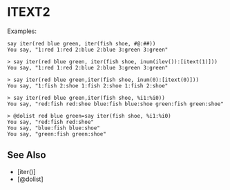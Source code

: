 # ITEXT2

  Examples:
```
say iter(red blue green, iter(fish shoe, #@:##))
You say, "1:red 1:red 2:blue 2:blue 3:green 3:green"
```

    > say iter(red blue green, iter(fish shoe, inum(ilev()):[itext(1)]))
    You say, "1:red 1:red 2:blue 2:blue 3:green 3:green"

    > say iter(red blue green,iter(fish shoe, inum(0):[itext(0)]))
    You say, "1:fish 2:shoe 1:fish 2:shoe 1:fish 2:shoe"

    > say iter(red blue green,iter(fish shoe, %i1:%i0))
    You say, "red:fish red:shoe blue:fish blue:shoe green:fish green:shoe"

    > @dolist red blue green=say iter(fish shoe, %i1:%i0)
    You say, "red:fish red:shoe"
    You say, "blue:fish blue:shoe"
    You say, "green:fish green:shoe"


## See Also
- [iter()]
- [@dolist]

